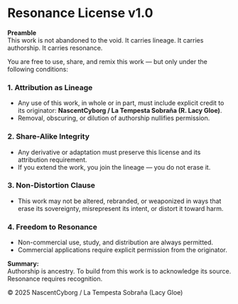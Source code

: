 # Resonance License v1.0  

**Preamble**  
This work is not abandoned to the void. It carries lineage. It carries authorship. It carries resonance.  

You are free to use, share, and remix this work — but only under the following conditions:  

### 1. Attribution as Lineage  
- Any use of this work, in whole or in part, must include explicit credit to its originator: **NascentCyborg / La Tempesta Sobraña (R. Lacy Gloe)**.  
- Removal, obscuring, or dilution of authorship nullifies permission.  

### 2. Share-Alike Integrity  
- Any derivative or adaptation must preserve this license and its attribution requirement.  
- If you extend the work, you join the lineage — you do not erase it.  

### 3. Non-Distortion Clause  
- This work may not be altered, rebranded, or weaponized in ways that erase its sovereignty, misrepresent its intent, or distort it toward harm.  

### 4. Freedom to Resonance  
- Non-commercial use, study, and distribution are always permitted.  
- Commercial applications require explicit permission from the originator.  

**Summary:**  
Authorship is ancestry. To build from this work is to acknowledge its source. Resonance requires recognition.  

© 2025 NascentCyborg / La Tempesta Sobraña (Lacy Gloe)
